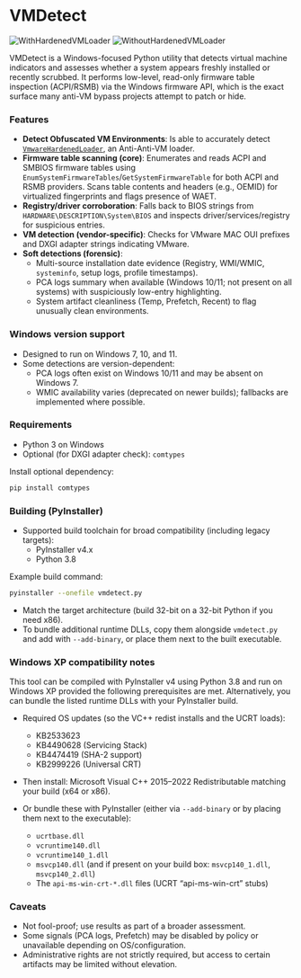 # VMDetect

![WithHardenedVMLoader](https://i.imgur.com/1sMPRcR.png)
![WithoutHardenedVMLoader](https://i.imgur.com/YzRTABn.png)

VMDetect is a Windows-focused Python utility that detects virtual machine indicators and assesses whether a system appears freshly installed or recently scrubbed. It performs low-level, read-only firmware table inspection (ACPI/RSMB) via the Windows firmware API, which is the exact surface many anti-VM bypass projects attempt to patch or hide.

### Features

- **Detect Obfuscated VM Environments**: Is able to accurately detect [`VmwareHardenedLoader`](https://github.com/hzqst/VmwareHardenedLoader), an Anti-Anti-VM loader.
- **Firmware table scanning (core)**: Enumerates and reads ACPI and SMBIOS firmware tables using `EnumSystemFirmwareTables`/`GetSystemFirmwareTable` for both ACPI and RSMB providers. Scans table contents and headers (e.g., OEMID) for virtualized fingerprints and flags presence of WAET.
- **Registry/driver corroboration**: Falls back to BIOS strings from `HARDWARE\DESCRIPTION\System\BIOS` and inspects driver/services/registry for suspicious entries.
- **VM detection (vendor-specific)**: Checks for VMware MAC OUI prefixes and DXGI adapter strings indicating VMware.
- **Soft detections (forensic)**:
  - Multi-source installation date evidence (Registry, WMI/WMIC, `systeminfo`, setup logs, profile timestamps).
  - PCA logs summary when available (Windows 10/11; not present on all systems) with suspiciously low-entry highlighting.
  - System artifact cleanliness (Temp, Prefetch, Recent) to flag unusually clean environments.

### Windows version support

- Designed to run on Windows 7, 10, and 11.
- Some detections are version-dependent:
  - PCA logs often exist on Windows 10/11 and may be absent on Windows 7.
  - WMIC availability varies (deprecated on newer builds); fallbacks are implemented where possible.

### Requirements

- Python 3 on Windows
- Optional (for DXGI adapter check): `comtypes`

Install optional dependency:

```bash
pip install comtypes
```

### Building (PyInstaller)

- Supported build toolchain for broad compatibility (including legacy targets):
  - PyInstaller v4.x
  - Python 3.8

Example build command:

```bash
pyinstaller --onefile vmdetect.py
```

- Match the target architecture (build 32-bit on a 32-bit Python if you need x86).
- To bundle additional runtime DLLs, copy them alongside `vmdetect.py` and add with `--add-binary`, or place them next to the built executable.

### Windows XP compatibility notes

This tool can be compiled with PyInstaller v4 using Python 3.8 and run on Windows XP provided the following prerequisites are met. Alternatively, you can bundle the listed runtime DLLs with your PyInstaller build.

- Required OS updates (so the VC++ redist installs and the UCRT loads):
  - KB2533623
  - KB4490628 (Servicing Stack)
  - KB4474419 (SHA-2 support)
  - KB2999226 (Universal CRT)

- Then install: Microsoft Visual C++ 2015–2022 Redistributable matching your build (x64 or x86).

- Or bundle these with PyInstaller (either via `--add-binary` or by placing them next to the executable):
  - `ucrtbase.dll`
  - `vcruntime140.dll`
  - `vcruntime140_1.dll`
  - `msvcp140.dll` (and if present on your build box: `msvcp140_1.dll`, `msvcp140_2.dll`)
  - The `api-ms-win-crt-*.dll` files (UCRT “api-ms-win-crt” stubs)

### Caveats

- Not fool-proof; use results as part of a broader assessment.
- Some signals (PCA logs, Prefetch) may be disabled by policy or unavailable depending on OS/configuration.
- Administrative rights are not strictly required, but access to certain artifacts may be limited without elevation.
